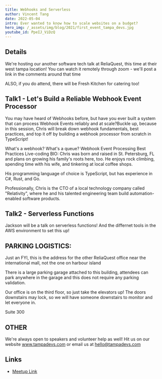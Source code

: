 ```yaml
---
title: Webhooks and Serverless
author: Vincent Tang
date: 2022-05-04
intro: Ever wanted to know how to scale websites on a budget?
hero_img: /_assets/img/blog/2021/first_event_tampa_devs.jpg
youtube_id: PpeIJ_ViDzQ
---
```


## Details

We're hosting our another software tech talk at ReliaQuest, this time at their west tampa location! You can watch it remotely through zoom - we'll post a link in the comments around that time

ALSO, if you do attend, there will be Fresh Kitchen for catering too!


## Talk1 - Let's Build a Reliable Webhook Event Processor

You may have heard of Webhooks before, but have you ever built a system that can process Webhook Events reliably and at scale?Buckle up, because in this session, Chris will break down webhook fundamentals, best practices, and top it off by building a webhook processor from scratch in TypeScript!

What's a webhook?
What's a queue?
Webhook Event Processing Best Practices
Live-coding
BIO: Chris was born and raised in St. Petersburg, FL and plans on growing his family's roots here, too. He enjoys rock climbing, spending time with his wife, and tinkering at local coffee shops.

His programming language of choice is TypeScript, but has experience in C#, Rust, and Go.

Professionally, Chris is the CTO of a local technology company called "Relativity", where he and his talented engineering team build automation-enabled software products.

## Talk2 - Serverless Functions

Jackson will be a talk on serverless functions! And the differnet tools in the AWS environment to set this up!

## PARKING LOGISTICS:

Just an FYI, this is the address for the other ReliaQuest office near the international mall, not the one on harbour island

There is a large parking garage attached to this building, attendees can park anywhere in the garage and this does not require any parking validation.

Our office is on the third floor, so just take the elevators up! The doors downstairs may lock, so we will have someone downstairs to monitor and let everyone in.

Suite 300

## OTHER

We're always open to speakers and volunteer help as well! Hit us on our website www.tampadevs.com or email us at hello@tampadevs.com

## Links

- [Meetup Link](https://www.meetup.com/tampadevs/events/284081303/)